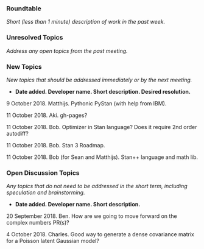 ### Roundtable
_Short (less than 1 minute) description of work in the past week._

### Unresolved Topics
_Address any open topics from the past meeting._

### New Topics
_New topics that should be addressed immediately or by the next
meeting._

* __Date added. Developer name.  Short description.  Desired resolution.__

9 October 2018. Matthijs. Pythonic PyStan (with help from IBM).

11 October 2018. Aki. gh-pages?

11 October 2018.  Bob.  Optimizer in Stan language?  Does it require 2nd order autodiff?

11 October 2018.  Bob.  Stan 3 Roadmap.

11 October 2018.  Bob (for Sean and Matthijs).  Stan++ language and math lib.

### Open Discussion Topics

_Any topics that do not need to be addressed in the short term,
including speculation and brainstorming._

* __Date added. Developer name.  Short description.__

20 September 2018.  Ben.  How are we going to move forward on the complex numbers PR(s)?

4 October 2018. Charles. Good way to generate a dense covariance matrix for a Poisson latent Gaussian model?

